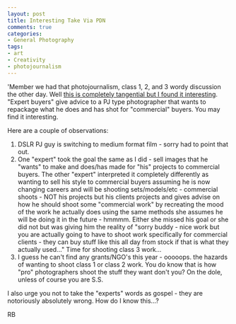 ```yaml
---
layout: post
title: Interesting Take Via PDN
comments: true
categories:
- General Photography
tags:
- art
- Creativity
- photojournalism
---
```

'Member we had that photojournalism, class 1, 2, and 3 wordy discussion the other day. Well <a href="http://www.pdnonline.com/pdn/content_display/photo-news/photojournalism/e3i7deb554f2e0e8b2f97259de6564a8b39">this is completely tangential but I found it interesting</a>. "Expert buyers" give advice to a PJ type photographer that wants to repackage what he does and has shot for "commercial" buyers. You may find it interesting.

Here are a couple of observations:
<ol>
	<li>DSLR PJ guy is switching to medium format film - sorry had to point that out.</li>
	<li>One "expert" took the goal the same as I did - sell images that he "wants" to make and does/has made for "his" projects to commercial buyers. The other "expert" interpreted it completely differently as wanting to sell his style to commercial buyers assuming he is now changing careers and will be shooting sets/models/etc - commercial shoots - NOT his projects but his clients projects and gives advise on how he should shoot some "commercial work" by recreating the mood of the work he actually does using the same methods she assumes he will be doing it in the future - hmmmm. Either she missed his goal or she did not but was giving him the reality of "sorry buddy - nice work but you are actually going to have to shoot work specifically for commercial clients - they can buy stuff like this all day from stock if that is what they actually used..." Time for shooting class 3 work...</li>
	<li>I guess he can't find any grants/NGO's this year - ooooops. the hazards of wanting to shoot class 1 or class 2 work. You do know that is how "pro" photographers shoot the stuff they want don't you? On the dole, unless of course you are S.S.</li>
</ol>
I also urge you not to take the "experts" words as gospel - they are notoriously absolutely wrong. How do I know this...?

RB